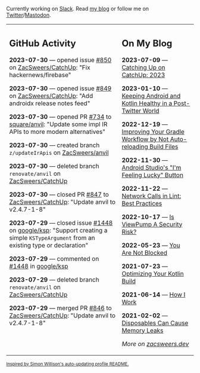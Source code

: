 Currently working on [Slack](https://slack.com/). Read [my blog](https://zacsweers.dev/) or follow me on [Twitter](https://twitter.com/ZacSweers)/[Mastodon](https://hachyderm.io/@ZacSweers).

<table><tr><td valign="top" width="60%">

## GitHub Activity
<!-- githubActivity starts -->
**2023-07-30** — opened issue [#850](https://github.com/ZacSweers/CatchUp/issues/850) on [ZacSweers/CatchUp](https://github.com/ZacSweers/CatchUp): "Fix hackernews/firebase"

**2023-07-30** — opened issue [#849](https://github.com/ZacSweers/CatchUp/issues/849) on [ZacSweers/CatchUp](https://github.com/ZacSweers/CatchUp): "Add androidx release notes feed"

**2023-07-30** — opened PR [#734](https://github.com/square/anvil/pull/734) to [square/anvil](https://github.com/square/anvil): "Update some impl IR APIs to more modern alternatives"

**2023-07-30** — created branch `z/updateIrApis` on [ZacSweers/anvil](https://github.com/ZacSweers/anvil)

**2023-07-30** — deleted branch `renovate/anvil` on [ZacSweers/CatchUp](https://github.com/ZacSweers/CatchUp)

**2023-07-30** — closed PR [#847](https://github.com/ZacSweers/CatchUp/pull/847) to [ZacSweers/CatchUp](https://github.com/ZacSweers/CatchUp): "Update anvil to v2.4.7-1-8"

**2023-07-29** — closed issue [#1448](https://github.com/google/ksp/issues/1448) on [google/ksp](https://github.com/google/ksp): "Support creating a simple `KSTypeArgument` from an existing type or declaration"

**2023-07-29** — commented on [#1448](https://github.com/google/ksp/issues/1448#issuecomment-1656922190) in [google/ksp](https://github.com/google/ksp)

**2023-07-29** — deleted branch `renovate/anvil` on [ZacSweers/CatchUp](https://github.com/ZacSweers/CatchUp)

**2023-07-29** — merged PR [#846](https://github.com/ZacSweers/CatchUp/pull/846) to [ZacSweers/CatchUp](https://github.com/ZacSweers/CatchUp): "Update anvil to v2.4.7-1-8"
<!-- githubActivity ends -->
</td><td valign="top" width="40%">

## On My Blog
<!-- blog starts -->
**2023-07-09** — [Catching Up on CatchUp: 2023](https://www.zacsweers.dev/catching-up-on-catchup-2023/)

**2023-01-10** — [Keeping Android and Kotlin Healthy in a Post-Twitter World](https://www.zacsweers.dev/keeping-android-healthy/)

**2022-12-19** — [Improving Your Gradle Workflow by Not Auto-reloading Build Files](https://www.zacsweers.dev/improving-your-workflow-by-not-auto-reloading-build-files/)

**2022-11-30** — [Android Studio's "I'm Feeling Lucky" Button](https://www.zacsweers.dev/android-studios-im-feeling-lucky-button/)

**2022-11-22** — [Network Calls in Lint: Best Practices](https://www.zacsweers.dev/network-calls-in-lint-best-practices/)

**2022-10-17** — [Is ViewPump A Security Risk?](https://www.zacsweers.dev/is-viewpump-a-security-risk/)

**2022-05-23** — [You Are Not Blocked](https://www.zacsweers.dev/you-are-not-blocked/)

**2021-07-23** — [Optimizing Your Kotlin Build](https://www.zacsweers.dev/optimizing-your-kotlin-build/)

**2021-06-14** — [How I Work](https://www.zacsweers.dev/how-i-work/)

**2021-02-02** — [Disposables Can Cause Memory Leaks](https://www.zacsweers.dev/disposables-can-cause-memory-leaks/)
<!-- blog ends -->
_More on [zacsweers.dev](https://zacsweers.dev/)_
</td></tr></table>

<sub><a href="https://simonwillison.net/2020/Jul/10/self-updating-profile-readme/">Inspired by Simon Willison's auto-updating profile README.</a></sub>